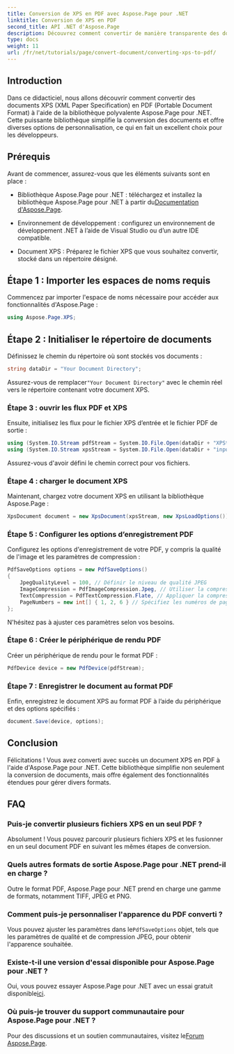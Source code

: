 ```yaml
---
title: Conversion de XPS en PDF avec Aspose.Page pour .NET
linktitle: Conversion de XPS en PDF
second_title: API .NET d'Aspose.Page
description: Découvrez comment convertir de manière transparente des documents XPS (XML Paper Specification) en PDF (Portable Document Format) à l'aide de la puissante bibliothèque Aspose.Page pour .NET.
type: docs
weight: 11
url: /fr/net/tutorials/page/convert-document/converting-xps-to-pdf/
---
```

## Introduction

Dans ce didacticiel, nous allons découvrir comment convertir des documents XPS (XML Paper Specification) en PDF (Portable Document Format) à l'aide de la bibliothèque polyvalente Aspose.Page pour .NET. Cette puissante bibliothèque simplifie la conversion des documents et offre diverses options de personnalisation, ce qui en fait un excellent choix pour les développeurs.

## Prérequis

Avant de commencer, assurez-vous que les éléments suivants sont en place :

-  Bibliothèque Aspose.Page pour .NET : téléchargez et installez la bibliothèque Aspose.Page pour .NET à partir du[Documentation d'Aspose.Page](https://reference.aspose.com/page/net/).
  
- Environnement de développement : configurez un environnement de développement .NET à l’aide de Visual Studio ou d’un autre IDE compatible.

- Document XPS : Préparez le fichier XPS que vous souhaitez convertir, stocké dans un répertoire désigné.

## Étape 1 : Importer les espaces de noms requis

Commencez par importer l'espace de noms nécessaire pour accéder aux fonctionnalités d'Aspose.Page :

```csharp
using Aspose.Page.XPS;
```

## Étape 2 : Initialiser le répertoire de documents

Définissez le chemin du répertoire où sont stockés vos documents :

```csharp
string dataDir = "Your Document Directory";
```

 Assurez-vous de remplacer`"Your Document Directory"` avec le chemin réel vers le répertoire contenant votre document XPS.

### Étape 3 : ouvrir les flux PDF et XPS

Ensuite, initialisez les flux pour le fichier XPS d’entrée et le fichier PDF de sortie :

```csharp
using (System.IO.Stream pdfStream = System.IO.File.Open(dataDir + "XPStoPDF_out.pdf", System.IO.FileMode.OpenOrCreate, System.IO.FileAccess.Write))
using (System.IO.Stream xpsStream = System.IO.File.Open(dataDir + "input.xps", System.IO.FileMode.Open))
```

Assurez-vous d'avoir défini le chemin correct pour vos fichiers.

### Étape 4 : charger le document XPS

Maintenant, chargez votre document XPS en utilisant la bibliothèque Aspose.Page :

```csharp
XpsDocument document = new XpsDocument(xpsStream, new XpsLoadOptions());
```

### Étape 5 : Configurer les options d’enregistrement PDF

Configurez les options d'enregistrement de votre PDF, y compris la qualité de l'image et les paramètres de compression :

```csharp
PdfSaveOptions options = new PdfSaveOptions()
{
    JpegQualityLevel = 100, // Définir le niveau de qualité JPEG
    ImageCompression = PdfImageCompression.Jpeg, // Utiliser la compression JPEG pour les images
    TextCompression = PdfTextCompression.Flate, // Appliquer la compression Flate pour le texte
    PageNumbers = new int[] { 1, 2, 6 } // Spécifiez les numéros de page à inclure
};
```

N'hésitez pas à ajuster ces paramètres selon vos besoins.

### Étape 6 : Créer le périphérique de rendu PDF

Créer un périphérique de rendu pour le format PDF :

```csharp
PdfDevice device = new PdfDevice(pdfStream);
```

### Étape 7 : Enregistrer le document au format PDF

Enfin, enregistrez le document XPS au format PDF à l’aide du périphérique et des options spécifiés :

```csharp
document.Save(device, options);
```

## Conclusion

Félicitations ! Vous avez converti avec succès un document XPS en PDF à l'aide d'Aspose.Page pour .NET. Cette bibliothèque simplifie non seulement la conversion de documents, mais offre également des fonctionnalités étendues pour gérer divers formats.

## FAQ

### Puis-je convertir plusieurs fichiers XPS en un seul PDF ?

Absolument ! Vous pouvez parcourir plusieurs fichiers XPS et les fusionner en un seul document PDF en suivant les mêmes étapes de conversion.

### Quels autres formats de sortie Aspose.Page pour .NET prend-il en charge ?

Outre le format PDF, Aspose.Page pour .NET prend en charge une gamme de formats, notamment TIFF, JPEG et PNG.

### Comment puis-je personnaliser l'apparence du PDF converti ?

 Vous pouvez ajuster les paramètres dans le`PdfSaveOptions` objet, tels que les paramètres de qualité et de compression JPEG, pour obtenir l'apparence souhaitée.

### Existe-t-il une version d'essai disponible pour Aspose.Page pour .NET ?

 Oui, vous pouvez essayer Aspose.Page pour .NET avec un essai gratuit disponible[ici](https://releases.aspose.com/).

### Où puis-je trouver du support communautaire pour Aspose.Page pour .NET ?

Pour des discussions et un soutien communautaires, visitez le[Forum Aspose.Page](https://forum.aspose.com/c/page/39).